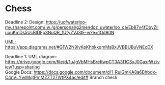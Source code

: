 # Chess
Deadline 2:
Design: https://uofwaterloo-my.sharepoint.com/:w:/g/personal/g2mendoz_uwaterloo_ca/Eb87v4fDbyZIluouKmDs5UcBIDFp3NuQB_fUfyZVJStE-w?e=1Od90N

UML: https://app.diagrams.net/#G1W2N9lvKpKhbkkqmMsBxJVBBUBuVNEcDX


Deadline 1:
UML diagram: https://drive.google.com/file/d/1uJgVbMHsBreKwpCT3A3f1CSxJ0GaxrWz/view?usp=sharing  
Google Docs: https://docs.google.com/document/d/1_RuiGmKA8a6Bhbdx-C4nVLYwlMqtPmMZZT27WtPX4ac/edit#
Branch check
